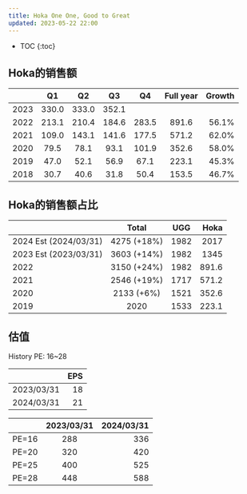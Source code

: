 ```yaml
---
title: Hoka One One, Good to Great
updated: 2023-05-22 22:00
---
```





* TOC
{:toc}


## Hoka的销售额

|     | Q1 | Q2 | Q3 | Q4 | Full year | Growth |
|:------ |:------:|:------:|:------:|:-----:|:-----:|-----:|
| 2023    | 330.0 | 333.0 | 352.1 |  | |  |
|2022	|213.1	|210.4	|184.6	|283.5	|891.6	|56.1%|
|2021	|109.0	|143.1	|141.6	|177.5	|571.2	|62.0%|
|2020	|79.5	|78.1	|93.1	|101.9	|352.6	|58.0%|
|2019	|47.0	|52.1	|56.9	|67.1	|223.1	|45.3%|
|2018	|30.7	|40.6	|31.8	|50.4	|153.5	|46.7%|


## Hoka的销售额占比

|	|Total	|UGG|	Hoka |
|:------ |:------:|:------:|------:|
|2024 Est (2024/03/31)|	4275 (+18%)	|1982	|2017|
|2023 Est (2023/03/31)|	3603 (+14%)	|1982	|1345|
|2022	|3150 (+24%)	|1982	|891.6|
|2021	|2546 (+19%)	|1717	|571.2|
|2020	|2133 (+6%)	|1521	|352.6|
|2019	|2020	|1533	|223.1|


## 估值

History PE: 16~28

||	EPS|
|:------ |------:|
|2023/03/31|18|
|2024/03/31	|21|


|	 |2023/03/31|	2024/03/31|
|:------ |:------:|------:|
|PE=16|	288|	336|
|PE=20|	320|	420|
|PE=25|	400|	525|
|PE=28|	448|	588|



